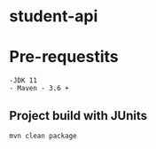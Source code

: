 # student-api

# Pre-requestits
    -JDK 11
    - Maven - 3.6 +


## Project build with JUnits
``` 
mvn clean package

```
